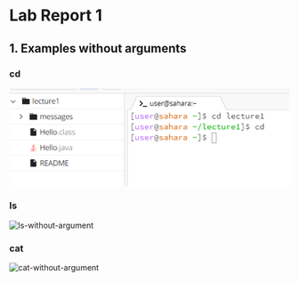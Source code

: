 # Lab Report 1
## 1. Examples without arguments
### cd
![cd-without-argument](cd-without-argument.png)
### ls
![ls-without-argument](ls-without-argument.png)
### cat
![cat-without-argument](cat-without-argument.png)
